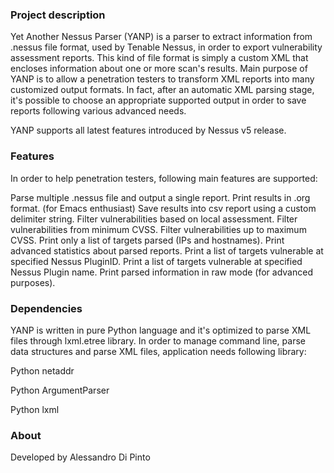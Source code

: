 <h3>Project description</h3>

Yet Another Nessus Parser (YANP) is a parser to extract information from .nessus file format, used by Tenable Nessus, in order to export vulnerability assessment reports. This kind of file format is simply a custom XML that encloses information about one or more scan's results. Main purpose of YANP is to allow a penetration testers to transform XML reports into many customized output formats. In fact, after an automatic XML parsing stage, it's possible to choose an appropriate supported output in order to save reports following various advanced needs.

YANP supports all latest features introduced by Nessus v5 release.

<h3>Features</h3>

In order to help penetration testers, following main features are supported:

Parse multiple .nessus file and output a single report.
Print results in .org format. (for Emacs enthusiast)
Save results into csv report using a custom delimiter string.
Filter vulnerabilities based on local assessment.
Filter vulnerabilities from minimum CVSS.
Filter vulnerabilities up to maximum CVSS.
Print only a list of targets parsed (IPs and hostnames).
Print advanced statistics about parsed reports.
Print a list of targets vulnerable at specified Nessus PluginID.
Print a list of targets vulnerable at specified Nessus Plugin name.
Print parsed information in raw mode (for advanced purposes).

<h3>Dependencies</h3>

YANP is written in pure Python language and it's optimized to parse XML files through lxml.etree library. In order to manage command line, parse data structures and parse XML files, application needs following library:

Python netaddr

Python ArgumentParser

Python lxml

<h3>About</h3>

Developed by Alessandro Di Pinto
